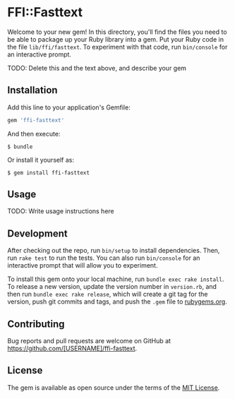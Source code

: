 # FFI::Fasttext

Welcome to your new gem! In this directory, you'll find the files you need to be able to package up your Ruby library into a gem. Put your Ruby code in the file `lib/ffi/fasttext`. To experiment with that code, run `bin/console` for an interactive prompt.

TODO: Delete this and the text above, and describe your gem

## Installation

Add this line to your application's Gemfile:

```ruby
gem 'ffi-fasttext'
```

And then execute:

    $ bundle

Or install it yourself as:

    $ gem install ffi-fasttext

## Usage

TODO: Write usage instructions here

## Development

After checking out the repo, run `bin/setup` to install dependencies. Then, run `rake test` to run the tests. You can also run `bin/console` for an interactive prompt that will allow you to experiment.

To install this gem onto your local machine, run `bundle exec rake install`. To release a new version, update the version number in `version.rb`, and then run `bundle exec rake release`, which will create a git tag for the version, push git commits and tags, and push the `.gem` file to [rubygems.org](https://rubygems.org).

## Contributing

Bug reports and pull requests are welcome on GitHub at https://github.com/[USERNAME]/ffi-fasttext.

## License

The gem is available as open source under the terms of the [MIT License](https://opensource.org/licenses/MIT).
